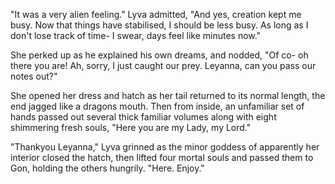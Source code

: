 "It was a very alien feeling." Lyva admitted, "And yes, creation kept me busy. Now that things have stabilised, I should be less busy. As long as I don't lose track of time- I swear, days feel like minutes now."     

She perked up as he explained his own dreams, and nodded, "Of co- oh there you are! Ah, sorry, I just caught our prey. Leyanna, can you pass our notes out?"    

She opened her dress and hatch as her tail returned to its normal length, the end jagged like a dragons mouth. Then from inside, an unfamiliar set of hands passed out several thick familiar volumes along with eight shimmering fresh souls, "Here you are my Lady, my Lord."    

"Thankyou Leyanna," Lyva grinned as the minor goddess of apparently her interior closed the hatch, then lifted four mortal souls and passed them to Gon, holding the others hungrily. "Here. Enjoy."